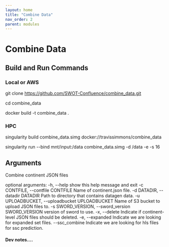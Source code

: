```yaml
---
layout: home
title: "Combine Data"
nav_order: 2
parent: modules
---
```


# Combine Data



## Build and Run Commands

### Local or AWS
git clone https://github.com/SWOT-Confluence/combine_data.git

cd combine_data

docker build -t combine_data .

<!-- docker run -e AWS_BATCH_JOB_ID="foo" -v /mnt/input:/mnt/data/input travissimmons/metroman:latest -r metrosets.json -s local -v -i 0 -->

### HPC
singularity build combine_data.simg docker://travissimmons/combine_data

singularity run --bind mnt/input:/data combine_data.simg -d /data  -e -s 16
 
## Arguments

Combine continent JSON files

optional arguments:
  -h, --help            show this help message and exit
  -c CONTFILE, --contfile CONTFILE
                        Name of continent.json file.
  -d DATADIR, --datadir DATADIR
                        Path to directory that contains datagen data.
  -u UPLOADBUCKET, --uploadbucket UPLOADBUCKET
                        Name of S3 bucket to upload JSON files to.
  -s SWORD_VERSION, --sword_version SWORD_VERSION
                        version of sword to use.
  -x, --delete          Indicate if continent-level JSON files should be deleted.
  -e, --expanded        Indicate we are looking for expanded set files.
  --ssc_combine         Indicate we are looking for hls files for ssc prediction.


#### Dev notes....

